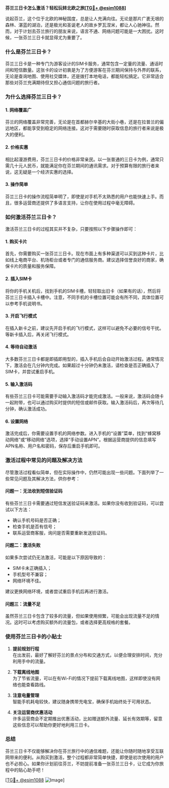 **芬兰三日卡怎么激活？轻松玩转北欧之旅[[TG💪+ @esim1088](https://t.me/s/esim1088)]**

说起芬兰，这个位于北欧的神秘国度，总是让人充满向往。无论是那片广袤无垠的森林、湛蓝的湖泊，还是极光和圣诞老人的故乡罗瓦涅米，都让人心驰神往。然而，对于计划去芬兰旅行的朋友来说，语言不通、网络问题可能是一大困扰。这时候，一张芬兰三日卡就显得尤为重要了。

### **什么是芬兰三日卡？**

芬兰三日卡是一种专门为游客设计的SIM卡服务，通常包含一定量的流量、通话时间和短信数量。这张卡的设计初衷是为了方便游客在芬兰期间保持与外界的联系，无论是查询地图、使用社交媒体，还是拨打本地电话，都能轻松搞定。它非常适合那些对芬兰充满期待但又担心通信问题的旅行者。

### **为什么选择芬兰三日卡？**

#### **1. 网络覆盖广**
芬兰的网络覆盖非常完善，无论是在首都赫尔辛基的大街小巷，还是在拉普兰的偏远地区，都能享受到稳定的网络连接。这对于需要随时获取信息的旅行者来说是极大的便利。

#### **2. 价格实惠**
相比起漫游费用，芬兰三日卡的价格非常亲民。以一张普通的三日卡为例，通常只需几十元人民币，就能满足你在芬兰期间的通讯需求。对于预算有限的旅行者来说，这无疑是一个经济实惠的选择。

#### **3. 操作简单**
芬兰三日卡的操作流程简单明了，即使是对手机不太熟悉的用户也能快速上手。而且，很多运营商还提供了多语言支持，让你在使用过程中毫无障碍。

### **如何激活芬兰三日卡？**

激活芬兰三日卡的过程其实并不复杂，只要按照以下步骤操作即可：

#### **1. 购买卡片**
首先，你需要购买一张芬兰三日卡。现在市面上有多种渠道可以买到这种卡片，比如线上电商平台、机场柜台或者专门的通信服务商。建议选择信誉良好的商家，确保卡片的质量和服务保障。

#### **2. 插入SIM卡**
将你的手机关机后，找到手机的SIM卡槽，轻轻取出旧卡（如果有的话），然后将芬兰三日卡插入卡槽中。注意，不同手机的卡槽位置可能会有所不同，具体位置可以参考手机说明书。

#### **3. 开启飞行模式**
在插入新卡之前，建议先开启手机的飞行模式，这样可以避免不必要的信号干扰。等新卡插入后，再关闭飞行模式。

#### **4. 等待自动激活**
大多数芬兰三日卡都是即插即用型的，插入手机后会自动开始激活过程。通常情况下，激活会在几分钟内完成。如果超过十分钟仍未激活，请检查是否正确插入了SIM卡，并尝试重启手机。

#### **5. 输入激活码**
有些芬兰三日卡可能需要手动输入激活码才能完成激活。一般来说，激活码会随卡一起附带，也可以通过购买时提供的短信或邮件获取。输入激活码后，再次等待几分钟，确认激活成功。

#### **6. 设置网络**
激活完成后，你需要设置手机的网络参数。进入手机的“设置”菜单，找到“蜂窝移动网络”或“移动网络”选项，选择“手动设置APN”。根据运营商提供的信息填写APN名称、用户名和密码，保存后重启手机即可。

### **激活过程中常见的问题及解决方法**

尽管激活过程看似简单，但在实际操作中，仍然可能出现一些问题。下面列举了一些常见问题及其解决方法，供你参考：

#### **问题一：无法收到短信验证码**
有些芬兰三日卡需要通过短信发送验证码来激活。如果你没有收到验证码，可以尝试以下方法：
- 确认手机号码是否正确；
- 检查手机是否有信号；
- 联系运营商客服，询问是否需要重新发送验证码。

#### **问题二：激活失败**
如果多次尝试仍无法激活，可能是以下原因导致的：
- SIM卡未正确插入；
- 手机型号不兼容；
- 网络环境不佳。

建议更换网络环境，或者尝试重启手机后再进行激活。

#### **问题三：流量不足**
虽然芬兰三日卡包含了较多的流量，但如果使用频繁，可能会出现流量不足的情况。这时可以考虑购买额外的流量包，或者选择更高规格的套餐。

### **使用芬兰三日卡的小贴士**

1. **提前规划行程**  
在出发前，最好了解好芬兰的景点分布和交通方式，以便合理安排时间，充分利用手中的流量。

2. **下载离线地图**  
为了节省流量，可以在有Wi-Fi的情况下提前下载离线地图，这样即使没有网络也能查看路线。

3. **注意电量管理**  
智能手机耗电较快，建议随身携带充电宝，确保手机始终处于可用状态。

4. **关注运营商优惠活动**  
许多运营商会不定期推出优惠活动，比如赠送额外流量、延长有效期等，留意这些信息可以帮助你更好地利用三日卡。

### **总结**

芬兰三日卡不仅能够解决你在芬兰旅行中的通信难题，还能让你随时随地享受互联网带来的便利。从购买到激活，整个过程都非常简单快捷，即使是初次使用的用户也不必担心。如果你计划前往芬兰，不妨提前准备一张芬兰三日卡，让它成为你旅程中的贴心助手吧！

[[TG💪+ @esim1088](https://t.me/s/esim1088) ![Image](https://i.postimg.cc/4NQfJmqS/Snipaste-2025-05-13-00-14-12.png)]